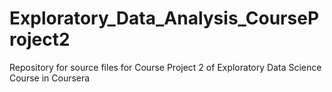# Exploratory_Data_Analysis_CourseProject2
Repository for source files for Course Project 2 of Exploratory Data Science Course in Coursera
